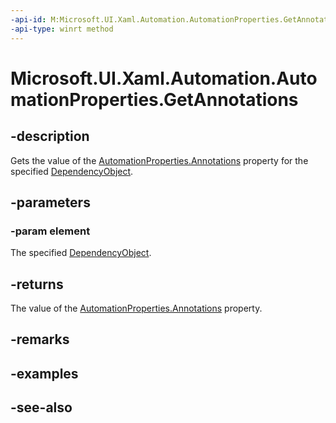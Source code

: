 ```yaml
---
-api-id: M:Microsoft.UI.Xaml.Automation.AutomationProperties.GetAnnotations(Microsoft.UI.Xaml.DependencyObject)
-api-type: winrt method
---
```


<!-- Method syntax
public Windows.Foundation.Collections.IVector<Windows.UI.Xaml.Automation.AutomationAnnotation> GetAnnotations(Windows.UI.Xaml.DependencyObject element)
-->

# Microsoft.UI.Xaml.Automation.AutomationProperties.GetAnnotations

## -description
Gets the value of the [AutomationProperties.Annotations](automationproperties_annotationsproperty.md) property for the specified [DependencyObject](../microsoft.ui.xaml/dependencyobject.md).

## -parameters
### -param element
The specified [DependencyObject](../microsoft.ui.xaml/dependencyobject.md).

## -returns
The value of the [AutomationProperties.Annotations](automationproperties_annotationsproperty.md) property.

## -remarks

## -examples

## -see-also
